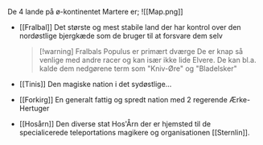 De 4 lande på ø-kontinentet Martere er;
![[Map.png]]
- [[Fralbal]] Det største og mest stabile land der har kontrol over den nordøstlige bjergkæde som de bruger til at forsvare dem selv
  
  >[!warning] Fralbals Populus er primært dværge
  >De er knap så venlige med andre racer og kan især ikke lide Elvere. De kan bl.a. kalde dem nedgørene term som "Kniv-Øre" og "Bladelsker"
  
- [[Tinis]] Den magiske nation i det sydøstlige... 
- [[Forkirg]] En generalt fattig og spredt nation med 2 regerende Ærke-Hertuger
- [[Hosårn]] Den diverse stat Hos'Årn der er hjemsted til de specialicerede teleportations magikere og organisationen [[Sternlin]]. 

